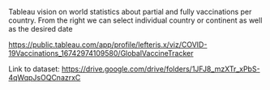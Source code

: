 Tableau vision on world statistics about partial and fully vaccinations per country.
From the right we can select individual country or continent as well as the desired date


https://public.tableau.com/app/profile/lefteris.x/viz/COVID-19Vaccinations_16742974109580/GlobalVaccineTracker

Link to dataset: https://drive.google.com/drive/folders/1JFJ8_mzXTr_xPbS-4qWqpJsOQCnazrxC
